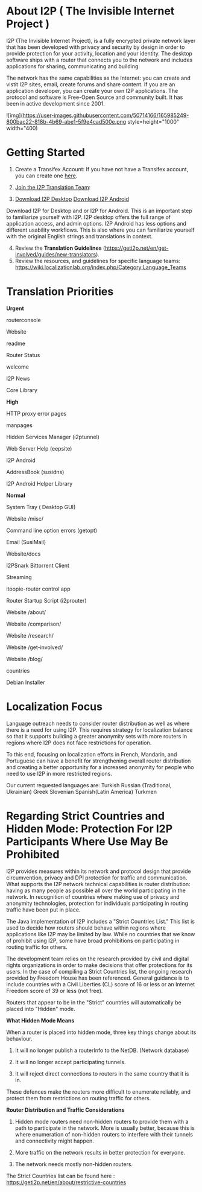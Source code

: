 # About I2P ( The Invisible Internet Project )

I2P (The Invisible Internet Project), is a fully encrypted private network layer that has been developed with privacy and security by design in order to provide protection for your activity, location and your identity. 
The desktop software ships with a router that connects you to the network and includes applications for sharing, communicating and building.

The network has the same capabilities as the Internet: you can create and vistit I2P sites, email, create forums and share content. If you are an application developer, you can create your own I2P applications. 
The protocol and software is Free-Open Source and community built. It has been in active development since 2001.

![img](https://user-images.githubusercontent.com/50714166/165985249-800bac22-818b-4b69-abe1-5f9e4cad500e.png style=height="1000" width="400)

# Getting Started
1. Create a Transifex Account:
If you have not have a Transifex account, you can create one [here](https://www.transifex.com/signup/).

2. [Join the I2P Translation Team](https://www.transifex.com/otf/I2P/):

3. [Download I2P Desktop](https://geti2p.net/en/)
    [Download I2P Android ](https://play.google.com/store/apps/details?id=net.i2p.android)

Download I2P for Desktop and or I2P for Android. This is an important step to familiarize yourself with I2P.  I2P desktop offers the full range of application access, and admin options. I2P Android has less options and different usability workflows. This is also where you can familiarize yourself with the original English strings and translations in context.

4. Review the **Translation Guidelines** (https://geti2p.net/en/get-involved/guides/new-translators).
5. Review the resources, and guidelines for specific language teams: https://wiki.localizationlab.org/index.php/Category:Language_Teams


# Translation Priorities

**Urgent**

routerconsole

Website

readme

Router Status

welcome

I2P News

Core Library

**High**

HTTP proxy error pages

manpages

Hidden Services Manager (i2ptunnel)

Web Server Help (eepsite)

I2P Android

AddressBook (susidns)

I2P Android Helper Library

**Normal**

System Tray ( Desktop GUI)

Website /misc/

Command line option errors (getopt)

Email (SusiMail)

Website/docs

I2PSnark Bittorrent Client

Streaming

itoopie-router control app

Router Startup Script (i2prouter)

Website /about/

Website /comparison/

Website /research/

Website /get-involved/

Website /blog/

countries

Debian Installer

# Localization Focus

Language outreach needs to consider router distribution as well as where there is a need for using I2P. This requires strategy for localization balance so that it supports building a greater anonymity sets with more routers in regions where I2P does not face restrictions for operation.

To this end, focusing on localization efforts in French, Mandarin, and Portuguese can have a benefit for strengthening overall router distribution and creating a better opportunity for a increased anonymity for people who need to use I2P in more restricted regions.

Our current requested languages are:
Turkish
Russian (Traditional, Ukrainian)
Greek
Slovenian
Spanish(Latin America)
Turkmen

# Regarding Strict Countries and Hidden Mode: Protection For I2P Participants Where Use May Be Prohibited

I2P provides measures within its network and protocol design that provide circumvention, privacy and DPI protection for traffic and communication.
What supports the I2P network technical capabilities is router distribution: having as many people as possible all over the world participating in the network. In recognition of countries where making use of privacy and anonymity technologies, protection for individuals participating in routing traffic have been put in place.

The Java implementation of I2P includes a "Strict Countries List." This list is used to decide how routers should behave within regions where applications like I2P may be limited by law. While no countries that we know of prohibit using I2P, some have broad prohibitions on participating in routing traffic for others.

The development team relies on the research provided by civil and digital rights organizations in order to make decisions that offer protections for its users. In the case of compiling a Strict Countries list, the ongoing research provided by Freedom House has been referenced. General guidance is to include countries with a Civil Liberties (CL) score of 16 or less or an Internet Freedom score of 39 or less (not free).

Routers that appear to be in the "Strict" countries will automatically be placed into "Hidden" mode.

**What Hidden Mode Means**

When a router is placed into hidden mode, three key things change about its behaviour.

1. It will no longer publish a routerInfo to the NetDB. (Network database)

2. It will no longer accept participating tunnels.

3. It will reject direct connections to routers in the same country that it is in.

These defences make the routers more difficult to enumerate reliably, and protect them from restrictions on routing traffic for others.

**Router Distribution and Traffic Considerations**

1. Hidden mode routers need non-hidden routers to provide them with a path to participate in the network. More is usually better, because this is where enumeration of non-hidden routers to interfere with their tunnels and connectivity might happen.

2. More traffic on the network results in better protection for everyone.

3. The network needs mostly non-hidden routers.

The Strict Countries list can be found here : https://geti2p.net/en/about/restrictive-countries
